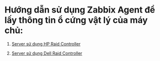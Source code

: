 # Hướng dẫn sử dụng Zabbix Agent để lấy thông tin ổ cứng vật lý của máy chủ:

 1. [Server sử dụng HP Raid Controller](https://github.com/longsube/Zabbix_check_physicaldisks_status/blob/master/Zabbix_HP%20Raid%20Controller.md)
  
 2. [Server sử dụng Dell Raid Controller](https://github.com/longsube/Zabbix_check_physicaldisks_status/blob/master/Zabbix_Dell%20Raid%20Controller%20.md)
  